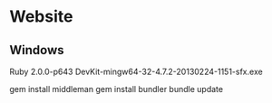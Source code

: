 # Website

## Windows
Ruby 2.0.0-p643
DevKit-mingw64-32-4.7.2-20130224-1151-sfx.exe

gem install middleman
gem install bundler
bundle update